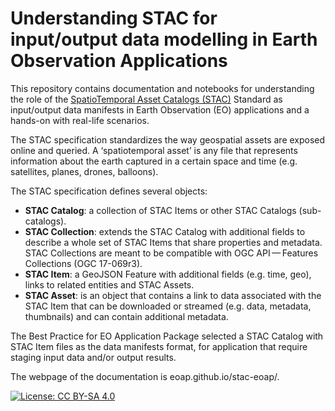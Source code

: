 # Understanding STAC for input/output data modelling in Earth Observation Applications

This repository contains documentation and notebooks for understanding the role of the [SpatioTemporal Asset Catalogs (STAC)](https://stacspec.org/en) Standard as input/output data manifests in Earth Observation (EO) applications and a hands-on with real-life scenarios.

The STAC specification standardizes the way geospatial assets are exposed online and queried. A ‘spatiotemporal asset’ is any file that represents information about the earth captured in a certain space and time (e.g. satellites, planes, drones, balloons).

The STAC specification defines several objects:

* **STAC Catalog**: a collection of STAC Items or other STAC Catalogs (sub-catalogs). 
* **STAC Collection**: extends the STAC Catalog with additional fields to describe a whole set of STAC Items that share properties and metadata. STAC Collections are meant to be compatible with OGC API — Features Collections (OGC 17-069r3).
* **STAC Item**: a GeoJSON Feature with additional fields (e.g. time, geo), links to related entities and STAC Assets.
* **STAC Asset**: is an object that contains a link to data associated with the STAC Item that can be downloaded or streamed (e.g. data, metadata, thumbnails) and can contain additional metadata. 

The Best Practice for EO Application Package selected a STAC Catalog with STAC Item files as the data manifests format, for application that require staging input data and/or output results.

The webpage of the documentation is eoap.github.io/stac-eoap/. 

[![License: CC BY-SA 4.0](https://img.shields.io/badge/License-CC_BY--SA_4.0-lightgrey.svg)](https://creativecommons.org/licenses/by-sa/4.0/)